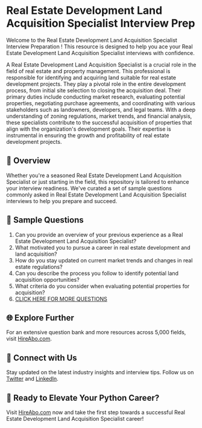 # Real Estate Development Land Acquisition Specialist Interview Prep

Welcome to the Real Estate Development Land Acquisition Specialist Interview Preparation ! This resource is designed to help you ace your Real Estate Development Land Acquisition Specialist interviews with confidence.

A Real Estate Development Land Acquisition Specialist is a crucial role in the field of real estate and property management. This professional is responsible for identifying and acquiring land suitable for real estate development projects. They play a pivotal role in the entire development process, from initial site selection to closing the acquisition deal. Their primary duties include conducting market research, evaluating potential properties, negotiating purchase agreements, and coordinating with various stakeholders such as landowners, developers, and legal teams. With a deep understanding of zoning regulations, market trends, and financial analysis, these specialists contribute to the successful acquisition of properties that align with the organization's development goals. Their expertise is instrumental in ensuring the growth and profitability of real estate development projects.

## 🚀 Overview

Whether you're a seasoned Real Estate Development Land Acquisition Specialist or just starting in the field, this repository is tailored to enhance your interview readiness. We've curated a set of sample questions commonly asked in Real Estate Development Land Acquisition Specialist interviews to help you prepare and succeed.

## 📝 Sample Questions

1. Can you provide an overview of your previous experience as a Real Estate Development Land Acquisition Specialist?
2. What motivated you to pursue a career in real estate development and land acquisition?
3. How do you stay updated on current market trends and changes in real estate regulations?
4. Can you describe the process you follow to identify potential land acquisition opportunities?
5. What criteria do you consider when evaluating potential properties for acquisition?
6. [CLICK HERE FOR MORE QUESTIONS](https://hireabo.com/job/21_3_31/Real%20Estate%20Development%20Land%20Acquisition%20Specialist)

## 🌐 Explore Further

For an extensive question bank and more resources across 5,000 fields, visit [HireAbo.com](https://www.hireabo.com).

## 📱 Connect with Us

Stay updated on the latest industry insights and interview tips. Follow us on [Twitter](https://twitter.com/hireabo) and [LinkedIn](https://www.linkedin.com/in/hire-abo-3609972a8/).

## 🚀 Ready to Elevate Your Python Career?

Visit [HireAbo.com](https://www.hireabo.com) now and take the first step towards a successful Real Estate Development Land Acquisition Specialist career!